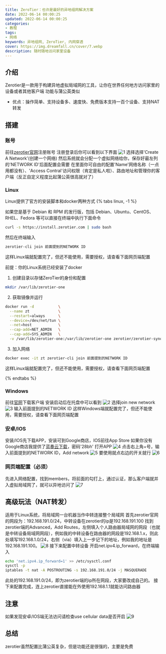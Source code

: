 ```yaml
---
title: ZeroTier：也许是最好的异地组网解决方案
date: 2022-06-14 00:00:25
updated: 2022-06-14 00:00:25
categories:
- 教程
tags:
- 网络
keywords: 异地组网, ZeroTier, 内网穿透
cover: https://img.dreamfall.cn/cover/7.webp
description: 随时随地访问家里设备
---
```

## 介绍
Zerotier是一款用于构建异地虚拟局域网的工具，让你在世界任何地方访问家里的设备或者其他客户端
功能与蒲公英类似

- 优点：操作简单、支持设备多、速度快、免费版本支持一百个设备、支持NAT转发

## 搭建
### 账号
前往[zerotier官网](https://my.zerotier.com)注册账号
注册登录后你可以看到以下界面
![1](https://img.dreamfall.cn/post/zerotier/1.webp)
选择选择'Create A Network'(创建一个网络)
然后系统就会分配一个虚拟网络给你，保存好最左列的'NETWORK ID'后面配置会需要
在里面你可自由的配置'Name'网络名称（一点用都没有）、'Access Contral'访问权限（肯定是私人啦）、路由地址和管理你的客户端（反正自定义程度比起蒲公英很高就对了）
### Linux
Linux提供了官方的安装脚本和docker两种方式
{% tabs linux, -1 %}
<!-- tab 脚本@fab fa-linux -->
如果您是基于 Debian 和 RPM 的发行版，包括 Debian、Ubuntu、CentOS、RHEL、Fedora 等可以直接在终端中执行下面命令
```sh
curl -s https://install.zerotier.com | sudo bash
```
然后在终端输入
```sh
zerotier-cli join 前面提到的NETWORK ID
```
这样Linux端就配置完了，但还不能使用，需要授权，请查看下面网页端配置
<!-- endtab -->

<!-- tab docker@fab fa-docker -->
前提：你的Linux系统已经安装了docker
1. 创建目录以存储ZeroTier的身份和配置
```sh
mkdir /var/lib/zerotier-one
```
2. 获取镜像并运行
```sh
docker run -d           \
  --name zt             \
  --restart=always      \
  --device=/dev/net/tun \
  --net=host            \
  --cap-add=NET_ADMIN   \
  --cap-add=SYS_ADMIN   \
  -v /var/lib/zerotier-one:/var/lib/zerotier-one zerotier/zerotier-synology:latest
```
3. 加入网络
```sh
docker exec -it zt zerotier-cli join 前面提到的NETWORK ID
```
这样Linux端就配置完了，但还不能使用，需要授权，请查看下面网页端配置
<!-- endtab -->
{% endtabs %}
### Windows
前往[官网](https://www.zerotier.com/download/)下载客户端
安装启动后在托盘中可以看到
![2](https://img.dreamfall.cn/post/zerotier/2.webp)
选择join new network
![3](https://img.dreamfall.cn/post/zerotier/3.webp)
输入前面提到的NETWORK ID
这样Windows端就配置完了，但还不能使用，需要授权，请查看下面网页端配置
### 安卓/IOS
安装/IOS先下载APP，安装可到Google商店，IOS前往App Store
如果你没有Google商店我提供了[蓝奏云下载](https://wws.lanzouh.com/iyxSd06d6hsb?password=28bh)，密码'28bh'
打开APP
![4](https://img.dreamfall.cn/post/zerotier/4.webp)
点击右上角+号，输入前面提到的NETWORK ID，Add network
![5](https://img.dreamfall.cn/post/zerotier/5.webp)
要使用就点右边的开关就行
![6](https://img.dreamfall.cn/post/zerotier/6.webp)
### 网页端配置（必须）
先进入网络配置，找到members，将前面的勾打上，通过认证，那么客户端就并入虚拟局域网了，就可以异地访问了
![7](https://img.dreamfall.cn/post/zerotier/7.webp)
## 高级玩法（NAT转发）
适用于Linux系统，将局域网一台机器当作中转连接整个局域网
首先zerotier官网的网段为：192.168.191.0/24，中转设备在zerotier的ip是192.168.191.100
找到zerotier端的Advanced，Add Routes，左侧填入个人路由器局域网的网段（也就是中转设备局域网网段），例如我的中转设备在路由器的网段是192.168.1.x，则此处填写192.168.1.0/24，右侧（via）填入上一步记下的地址，例如我的地址是192.168.191.100。
![8](https://img.dreamfall.cn/post/zerotier/8.webp)
接下来配置中转设备
开启net.ipv4.ip_forward，在终端输入
```sh
echo 'net.ipv4.ip_forward=1' >> /etc/sysctl.conf
sysctl -p
iptables -t nat -A POSTROUTING -s 192.168.191.0/24 -j MASQUERADE
```
此处的192.168.191.0/24，即为zerotier端的ip所在网段，大家要改成自己的。
接下来配置完成，连上zerotier直接能在外使用192.168.1.1就能访问路由器
## 注意
如果发现安卓/IOS端无法访问请检查use cellular data是否开启
![9](https://img.dreamfall.cn/post/zerotier/9.webp)
## 总结
zerotier虽然配置比蒲公英复杂，但是功能还是很强的，主要是免费